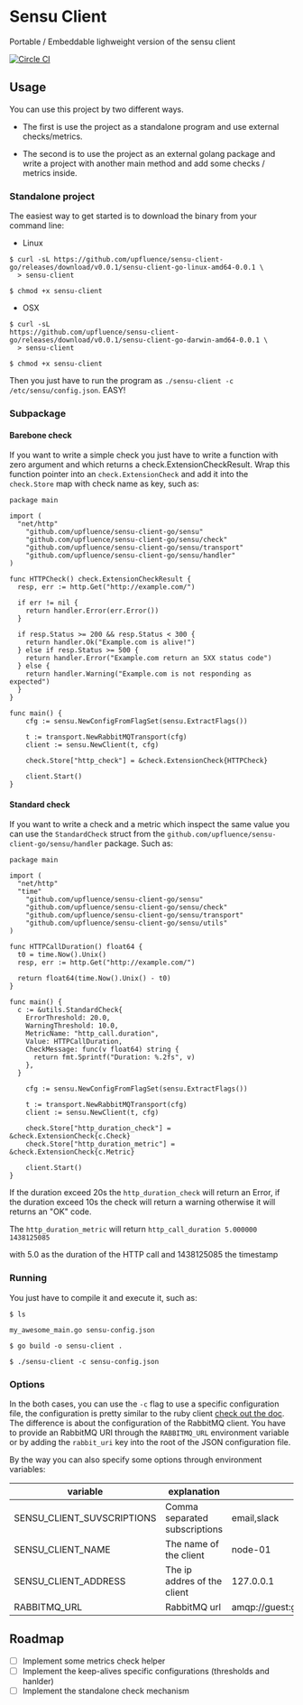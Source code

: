 # Sensu Client
  Portable / Embeddable lighweight version of the sensu client

[![Circle CI](https://circleci.com/gh/upfluence/sensu-client-go.svg?style=svg)](https://circleci.com/gh/upfluence/sensu-client-go)

## Usage

You can use this project by two different ways.

  * The first is use the project as a standalone program and use
    external checks/metrics.

  * The second is to use the project as an external golang package and
    write a project with another main method and add some checks /
    metrics inside.


### Standalone project

The easiest way to get started is to download the binary from your
command line:

* Linux

```shell
$ curl -sL https://github.com/upfluence/sensu-client-go/releases/download/v0.0.1/sensu-client-go-linux-amd64-0.0.1 \
  > sensu-client

$ chmod +x sensu-client
```

* OSX

```shell
$ curl -sL
https://github.com/upfluence/sensu-client-go/releases/download/v0.0.1/sensu-client-go-darwin-amd64-0.0.1 \
  > sensu-client

$ chmod +x sensu-client
```

Then you just have to run the program as `./sensu-client -c /etc/sensu/config.json`. EASY!

### Subpackage

#### Barebone check

If you want to write a simple check you just have to write a function
with zero argument and which returns a check.ExtensionCheckResult. Wrap
this function pointer into an `check.ExtensionCheck` and add it into the
`check.Store` map with check name as key,  such as:

```golang
package main

import (
  "net/http"
	"github.com/upfluence/sensu-client-go/sensu"
	"github.com/upfluence/sensu-client-go/sensu/check"
	"github.com/upfluence/sensu-client-go/sensu/transport"
	"github.com/upfluence/sensu-client-go/sensu/handler"
)

func HTTPCheck() check.ExtensionCheckResult {
  resp, err := http.Get("http://example.com/")

  if err != nil {
    return handler.Error(err.Error())
  }

  if resp.Status >= 200 && resp.Status < 300 {
    return handler.Ok("Example.com is alive!")
  } else if resp.Status >= 500 {
    return handler.Error("Example.com return an 5XX status code")
  } else {
    return handler.Warning("Example.com is not responding as expected")
  }
}

func main() {
	cfg := sensu.NewConfigFromFlagSet(sensu.ExtractFlags())

	t := transport.NewRabbitMQTransport(cfg)
	client := sensu.NewClient(t, cfg)

	check.Store["http_check"] = &check.ExtensionCheck{HTTPCheck}

	client.Start()
}
```

#### Standard check

If you want to write a check and a metric which inspect the same value
you can use the `StandardCheck` struct from the `github.com/upfluence/sensu-client-go/sensu/handler`
package. Such as:

```golang
package main

import (
  "net/http"
  "time"
	"github.com/upfluence/sensu-client-go/sensu"
	"github.com/upfluence/sensu-client-go/sensu/check"
	"github.com/upfluence/sensu-client-go/sensu/transport"
	"github.com/upfluence/sensu-client-go/sensu/utils"
)

func HTTPCallDuration() float64 {
  t0 = time.Now().Unix()
  resp, err := http.Get("http://example.com/")

  return float64(time.Now().Unix() - t0)
}

func main() {
  c := &utils.StandardCheck{
    ErrorThreshold: 20.0,
    WarningThreshold: 10.0,
    MetricName: "http_call.duration",
    Value: HTTPCallDuration,
    CheckMessage: func(v float64) string {
      return fmt.Sprintf("Duration: %.2fs", v)
    },
  }

	cfg := sensu.NewConfigFromFlagSet(sensu.ExtractFlags())

	t := transport.NewRabbitMQTransport(cfg)
	client := sensu.NewClient(t, cfg)

	check.Store["http_duration_check"] = &check.ExtensionCheck{c.Check}
	check.Store["http_duration_metric"] = &check.ExtensionCheck{c.Metric}

	client.Start()
}
```

If the duration exceed 20s the `http_duration_check` will return an
Error, if the duration exceed 10s the check will return a warning
otherwise it will returns an "OK" code.

The `http_duration_metric` will return `http_call_duration 5.000000 1438125085`

with 5.0 as the duration of the HTTP call and 1438125085 the timestamp

### Running

You just have to compile it and execute it, such as:

```shell
$ ls

my_awesome_main.go sensu-config.json

$ go build -o sensu-client .

$ ./sensu-client -c sensu-config.json

```

### Options

In the both cases, you can use the  `-c` flag to use a specific
configuration file, the configuration is pretty similar to the ruby
client [check out the doc](http://sensuapp.org/docs/0.16/clients). The
difference is about the configuration of the RabbitMQ client. You have
to provide an RabbitMQ URI through the `RABBITMQ_URL` environment
variable or by adding the `rabbit_uri` key into the root of the JSON
configuration file.

By the way you can also specify some options through environment
variables:

| variable | explanation | example |
| -------  | ----------- | ------  |
| SENSU_CLIENT_SUVSCRIPTIONS | Comma separated subscriptions | email,slack |
| SENSU_CLIENT_NAME | The name of the client | node-01 |
| SENSU_CLIENT_ADDRESS | The ip addres of the client | 127.0.0.1 |
| RABBITMQ_URL | RabbitMQ url | amqp://guest:guest@localhost:5672/%2f |

## Roadmap

* [ ] Implement some metrics check helper
* [ ] Implement the keep-alives specific configurations (thresholds and
  hanlder)
* [ ] Implement the standalone check mechanism
